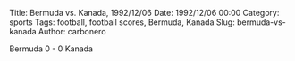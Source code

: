Title: Bermuda vs. Kanada, 1992/12/06
Date: 1992/12/06 00:00
Category: sports
Tags: football, football scores, Bermuda, Kanada
Slug: bermuda-vs-kanada
Author: carbonero


Bermuda 0 - 0 Kanada
